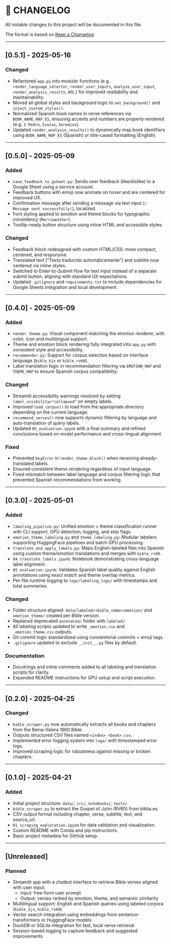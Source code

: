 # 📜 CHANGELOG

All notable changes to this project will be documented in this file.

The format is based on [Keep a Changelog](https://keepachangelog.com/en/1.0.0/).

---

## [0.5.1] - 2025-05-16

### Changed
- Refactored `app.py` into modular functions (e.g. `render_language_selector`, `render_user_inputs`, `analyze_user_input`, `render_analysis_results`, etc.) for improved readability and maintainability.
- Moved all global styles and background logic to `set_background()` and `inject_custom_styles()`.
- Normalized Spanish book names in verse references via `BOOK_NAME_MAP_ES`, ensuring accents and numbers are properly rendered (e.g. `1 Pedro`, `Isaías`, `Jeremías`).
- Updated `render_analysis_results()` to dynamically map book identifiers using `BOOK_NAME_MAP_ES` (Spanish) or title-cased formatting (English).

---

## [0.5.0] - 2025-05-09

### Added
- `save_feedback_to_gsheet.py`: Sends user feedback (like/dislike) to a Google Sheet using a service account.
- Feedback buttons with emoji now animate on hover and are centered for improved UX.
- Confirmation message after sending a message via text input (`✅ Message sent successfully!`), localized.
- Font styling applied to emotion and theme blocks for typographic consistency (`Merriweather`).
- Tooltip-ready button structure using inline HTML and accessible styles.

### Changed
- Feedback block redesigned with custom HTML/CSS: more compact, centered, and responsive.
- Translated text ("Texto traducido automáticamente") and subtitle now centered via inline styles.
- Switched to Enter-to-Submit flow for text input instead of a separate submit button, aligning with standard UX expectations.
- Updated `.gitignore` and `requirements.txt` to include dependencies for Google Sheets integration and local development.

---

## [0.4.0] - 2025-05-09

### Added
- `render_theme.py`: Visual component matching the emotion renderer, with color, icon and multilingual support.
- Theme and emotion block rendering fully integrated into `app.py` with consistent style and accessibility.
- `recommender.py`: Support for corpus selection based on interface language (`bible_kjv` or `bible_rv60`).
- Label translation logic in recommendation filtering via `EMOTION_MAP` and `THEME_MAP` to ensure Spanish corpus compatibility.

### Changed
- Streamlit accessibility warnings resolved by setting `label_visibility="collapsed"` on empty labels.
- Improved `load_corpus()` to load from the appropriate directory depending on the current language.
- `recommend_verses()` now supports dynamic filtering by language and auto-translation of query labels.
- Updated `05_evaluation.ipynb` with a final summary and refined conclusions based on model performance and cross-lingual alignment.

### Fixed
- Prevented `KeyError` in `render_theme_block()` when receiving already-translated labels.
- Ensured consistent theme rendering regardless of input language.
- Fixed mismatch between label language and corpus filtering logic that prevented Spanish recommendations from working.

---

## [0.3.0] - 2025-05-01

### Added
- `labeling_pipeline.py`: Unified emotion + theme classification runner with CLI support, GPU detection, logging, and skip flags.
- `emotion_theme_labeling.py` and `theme_labeling.py`: Modular labelers supporting HuggingFace pipelines and batch GPU processing.
- `translate_and_apply_labels.py`: Maps English-labeled files into Spanish using custom theme/emotion translations and merges with `bible_rv60`.
- `04_translate_labels.ipynb`: Notebook demonstrating cross-language label alignment.
- `05_evaluation.ipynb`: Validates Spanish label quality against English annotations using exact match and theme overlap metrics.
- Per-file runtime logging to `logs/labeling_logs/` with timestamps and total summaries.

### Changed
- Folder structure aligned: `data/labeled/<bible_name>/emotion/` and `emotion_theme/` created per Bible version.
- Replaced deprecated `annotated/` folder with `labeled/`.
- All labeling scripts updated to write `_emotion.csv` and `_emotion_theme.csv` outputs.
- Git commit logic standardized using conventional commits + emoji tags.
- `.gitignore` updated to exclude `__init__.py` files by default.

### Documentation
- Docstrings and inline comments added to all labeling and translation scripts for clarity.
- Expanded README instructions for GPU setup and script execution.

---

## [0.2.0] - 2025-04-25
### Changed
- `bible_scraper.py` now automatically extracts all books and chapters from the Reina-Valera 1960 Bible.
- Outputs structured CSV files named `<index>_<book>.csv`.
- Implemented error logging system into `logs/` with timestamped error logs.
- Improved scraping logic for robustness against missing or broken chapters.

---

## [0.1.0] - 2025-04-21
### Added
- Initial project structure: `data/`, `src/`, `notebooks/`, `tests/`.
- `bible_scraper.py` to extract the Gospel of John (RV60) from biblia.es.
- CSV output format including chapter, verse, subtitle, text, and source_url.
- `01_scraping_exploration.ipynb` for data validation and visualization.
- Custom README with Conda and pip instructions.
- Basic project metadata for GitHub setup.

---

## [Unreleased]
### Planned
- Streamlit app with a chatbot interface to retrieve Bible verses aligned with user input.
  - Input: free-form user prompt
  - Output: verses ranked by emotion, theme, and semantic similarity
- Multilingual support: English and Spanish queries using labeled corpora (`bible_kjv`, `bible_rv60`)
- Vector search integration using embeddings from sentence-transformers or HuggingFace models
- DuckDB or SQLite integration for fast, local verse retrieval
- Session-based logging to capture feedback and suggested improvements

